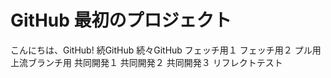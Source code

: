 # GitHub 最初のプロジェクト
こんにちは、GitHub!
続GitHub
続々GitHub
フェッチ用１
フェッチ用２
プル用
上流ブランチ用
共同開発１
共同開発２
共同開発３
リフレクトテスト
